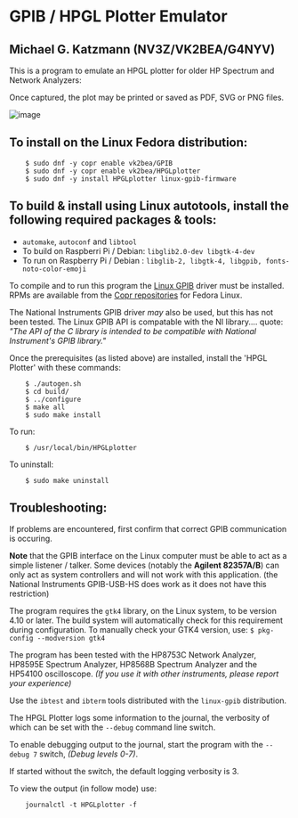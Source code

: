 GPIB / HPGL Plotter Emulator
============================

Michael G. Katzmann (NV3Z/VK2BEA/G4NYV)
------------------------------------------------------------------

This is a program to emulate an HPGL plotter for older HP Spectrum and Network Analyzers:  

Once captured, the plot may be printed or saved as PDF, SVG or PNG files.

![image](https://github.com/user-attachments/assets/7593348b-f31a-4dce-b2b6-bbe72805f48e)

To install on the Linux Fedora distribution:
-------------------------------------------
        $ sudo dnf -y copr enable vk2bea/GPIB 
        $ sudo dnf -y copr enable vk2bea/HPGLplotter 
        $ sudo dnf -y install HPGLplotter linux-gpib-firmware 

To build & install using Linux autotools, install the following required packages & tools:
----------------------------------------------------------------------
* `automake`, `autoconf` and `libtool`  
* To build on Raspberri Pi / Debian: 	`libglib2.0-dev libgtk-4-dev`
* To run on Raspberry Pi / Debian :	`libglib-2, libgtk-4, libgpib, fonts-noto-color-emoji`

To compile and to run this program the [Linux GPIB](https://linux-gpib.sourceforge.io/) driver must be installed. RPMs are available from the [Copr repositories](https://copr.fedorainfracloud.org/coprs/vk2bea/GPIB/) for Fedora Linux.

The National Instruments GPIB driver *may* also be used, but this has not been tested. The Linux GPIB API is compatable with the NI library.... quote: *"The API of the C library is intended to be compatible with National Instrument's GPIB library."*

Once the prerequisites (as listed above) are installed, install the 'HPGL Plotter' with these commands:

        $ ./autogen.sh
        $ cd build/
        $ ../configure
        $ make all
        $ sudo make install
To run:
        
        $ /usr/local/bin/HPGLplotter

To uninstall:
        
        $ sudo make uninstall

Troubleshooting:
----------------------------------------------------------------------
If problems are encountered, first confirm that correct GPIB communication is occuring. 

**Note** that the GPIB interface on the Linux computer must be able to act as a simple listener / talker. Some devices (notably the **Agilent 82357A/B**) can only act as system controllers and will not work with this application. (the National Instruments GPIB-USB-HS does work as it does not have this restriction)

The program requires the `gtk4` library, on the Linux system, to be version 4.10 or later. The build system will automatically check for this requirement during configuration. To manually check your GTK4 version, use: 
`$ pkg-config --modversion gtk4`

The program has been tested with the HP8753C Network Analyzer, HP8595E Spectrum Analyzer, HP8568B Spectrum Analyzer and the HP54100 oscilloscope. <em>(If you use it with other instruments, please report your experience)</em>

Use the `ibtest` and `ibterm` tools distributed with the `linux-gpib` distribution.

The HPGL Plotter logs some information to the journal, the verbosity of which can be set with the `--debug` command line switch.

To enable debugging output to the journal, start the program with the `--debug 7` switch, <em>(Debug levels 0-7)</em>.

If started without the switch, the default logging verbosity is 3.

To view the output (in follow mode) use:

        journalctl -t HPGLplotter -f
